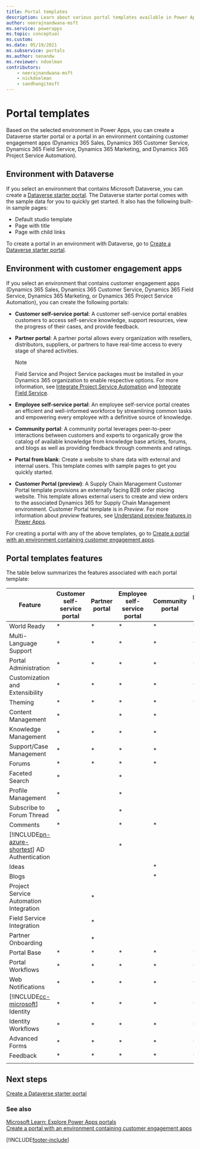 ```yaml
---
title: Portal templates
description: Learn about various portal templates available in Power Apps.
author: neerajnandwana-msft
ms.service: powerapps
ms.topic: conceptual
ms.custom: 
ms.date: 05/19/2021
ms.subservice: portals
ms.author: nenandw
ms.reviewer: ndoelman
contributors:
    - neerajnandwana-msft
    - nickdoelman
    - sandhangitmsft
---
```


# Portal templates

Based on the selected environment in Power Apps, you can create a Dataverse starter portal or a portal in an environment containing customer engagement apps (Dynamics 365 Sales, Dynamics 365 Customer Service, Dynamics 365 Field Service, Dynamics 365 Marketing, and Dynamics 365 Project Service Automation).

## Environment with Dataverse

If you select an environment that contains Microsoft Dataverse, you can create a [Dataverse starter portal](create-portal.md). The Dataverse starter portal comes with the sample data for you to quickly get started. It also has the following built-in sample pages:

- Default studio template
- Page with title
- Page with child links

To create a portal in an environment with Dataverse, go to [Create a Dataverse starter portal](create-portal.md).

## Environment with customer engagement apps

If you select an environment that contains customer engagement apps (Dynamics 365 Sales, Dynamics 365 Customer Service, Dynamics 365 Field Service, Dynamics 365 Marketing, or Dynamics 365 Project Service Automation), you can create the following portals:

- **Customer self-service portal**: A customer self-service portal enables customers to access self-service knowledge, support resources, view the progress of their cases, and provide feedback.
- **Partner portal**: A partner portal allows every organization with resellers, distributors, suppliers, or partners to have real-time access to every stage of shared activities.

    > [!NOTE]
    > Field Service and Project Service packages must be installed in your Dynamics 365 organization to enable respective options. For more information, see [Integrate Project Service Automation](/dynamics365/portals/integrate-project-service-automation) and [Integrate Field Service](/dynamics365/portals/integrate-field-service).

- **Employee self-service portal**: An employee self-service portal creates an efficient and well-informed workforce by streamlining common tasks and empowering every employee with a definitive source of knowledge.
- **Community portal**: A community portal leverages peer-to-peer interactions between customers and experts to organically grow the catalog of available knowledge from knowledge base articles, forums, and blogs as well as providing feedback through comments and ratings.
- **Portal from blank**: Create a website to share data with external and internal users. This template comes with sample pages to get you quickly started.
- **Customer Portal (preview)**: A Supply Chain Management Customer Portal template provisions an externally facing B2B order placing website. This template allows external users to create and view orders to the associated Dynamics 365 for Supply Chain Management environment. Customer Portal template is in *Preview*. For more information about *preview* features, see [Understand preview features in Power Apps](../canvas-apps/working-with-experimental-preview.md).

For creating a portal with any of the above templates, go to [Create a portal with an environment containing customer engagement apps](create-portal.md).

## Portal templates features

The table below summarizes the features associated with each portal template:

| Feature | Customer self-service portal | Partner portal | Employee self-service portal | Community portal | Portal from blank | Dataverse starter portal| Customer Portal (preview) | 
|------------------|---------------|----------------|---------------|------------------|---------------|------|-|
| World Ready | *  | * | * | * | * |* |*
| Multi-Language Support | *  | * | * | * | * |* |*
| Portal Administration| * | * | * | * | *  |* |*
| Customization and Extensibility  | *   | *  | *   | *  | * |* |*
| Theming   | *   | *   | *    | *   | *   |* |*
| Content Management                     | *                            |                | *                            | *                |               |
| Knowledge Management                   | *                            | *              | *                            | *                |               |
| Support/Case Management                | *                            |   *             | *                            | *                |               |
| Forums                                 | *                            | *               | *                            | *                |               |
| Faceted Search                         | *                            |                | *                            |                  |               |
| Profile Management                     | *                            |                | *                            |                  |               | |*
| Subscribe to Forum Thread              | *                            |                | *                            |                  |               |
| Comments                               | *                            |                | *                            | *                |               |
| [!INCLUDE[pn-azure-shortest](../../includes/pn-azure-shortest.md)] AD Authentication                |                              |                | *                            |                  |               ||*
| Ideas                                  |                              |                |                              | *                |               |
| Blogs                                  |                              |                |                              | *                |               |
| Project Service Automation Integration |                              | *              |                              |                  |               |
| Field Service Integration              |                              | *              |                              |                  |               |
| Partner Onboarding                     |                              | *              |                              |                  |               |
| Portal Base  |  *    | *      |  *| *| *|* |*
| Portal Workflows|  *| *|  *| *| *|* |*
| Web Notifications|  *| *|  *| *| *|* |*
| [!INCLUDE[cc-microsoft](../../includes/cc-microsoft.md)] Identity|   *|  *|  *|   *| *|* |*
| Identity Workflows| *|  *| *|   *| *|* |*
| Advanced Forms|  *| *|    *| *| *|* |*
| Feedback|   *|  *|  *| *| *|* |*
||

## Next steps

[Create a Dataverse starter portal](create-portal.md)

### See also

[Microsoft Learn: Explore Power Apps portals](/learn/modules/explore-portals) <br>
[Create a portal with an environment containing customer engagement apps](create-portal.md)


[!INCLUDE[footer-include](../../includes/footer-banner.md)]